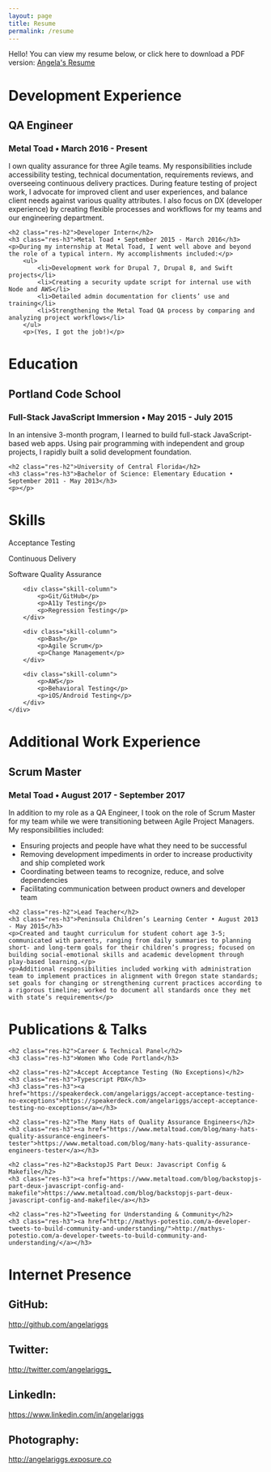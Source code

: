 ```yaml
---
layout: page
title: Resume
permalink: /resume
---
```


<div>
	<p>Hello! You can view my resume below, or click here to download a PDF version:
<a class='res-link' href="/angela-riggs-resume.pdf" target="_blank">Angela's Resume</a></p>
</div>

<div>
	<h1 class="res-sec-title">Development Experience</h1>
	<h2 class="res-h2">QA Engineer</h2>
	<h3 class="res-h3">Metal Toad • March 2016 - Present</h3>
	<p>I own quality assurance for three Agile teams. My responsibilities include accessibility testing, technical documentation, requirements reviews, and overseeing continuous delivery practices. During feature testing of project work, I advocate for improved client and user experiences, and balance client needs against various quality attributes. I also focus on DX (developer experience) by creating flexible processes and workflows for my teams and our engineering department.</p>

	<h2 class="res-h2">Developer Intern</h2>
	<h3 class="res-h3">Metal Toad • September 2015 - March 2016</h3>
	<p>During my internship at Metal Toad, I went well above and beyond the role of a typical intern. My accomplishments included:</p>
		<ul>
			<li>Development work for Drupal 7, Drupal 8, and Swift projects</li>
			<li>Creating a security update script for internal use with Node and AWS</li>
			<li>Detailed admin documentation for clients’ use and training</li>
			<li>Strengthening the Metal Toad QA process by comparing and analyzing project workflows</li>
		</ul>
		<p>(Yes, I got the job!)</p>
</div>

<div>
	<h1 class="res-sec-title">Education</h1>
	<h2 class="res-h2">Portland Code School</h2>
	<h3 class="res-h3">Full-Stack JavaScript Immersion • May 2015 - July 2015</h3>
	<p>In an intensive 3-month program, I learned to build full-stack JavaScript-based web apps. Using pair programming with independent and group projects, I rapidly built a solid development foundation.</p>

	<h2 class="res-h2">University of Central Florida</h2>
	<h3 class="res-h3">Bachelor of Science: Elementary Education • September 2011 - May 2013</h3>
	<p></p>
</div>

<div>
	<h1 class="res-sec-title">Skills</h1>
	<div class="skill-list">
		<div class="skill-column">
			<p>Acceptance Testing</p>
			<p>Continuous Delivery</p>
			<p>Software Quality Assurance</p>
		</div>

		<div class="skill-column">
			<p>Git/GitHub</p>
			<p>A11y Testing</p>
			<p>Regression Testing</p>
		</div>

		<div class="skill-column">
			<p>Bash</p>
			<p>Agile Scrum</p>
			<p>Change Management</p>
		</div>

		<div class="skill-column">
			<p>AWS</p>
			<p>Behavioral Testing</p>
			<p>iOS/Android Testing</p>
		</div>
	</div>
</div>

<div>
	<h1 class="res-sec-title">Additional Work Experience</h1>
	<h2 class="res-h2">Scrum Master</h2>
	<h3 class="res-h3">Metal Toad • August 2017 - September 2017</h3>
	<p>In addition to my role as a QA Engineer, I took on the role of Scrum Master for my team while we were transitioning between Agile Project Managers. My responsibilities included:</p>
	<ul>
		<li>Ensuring projects and people have what they need to be successful</li>
		<li>Removing development impediments in order to increase productivity and ship completed work</li>
		<li>Coordinating between teams to recognize, reduce, and solve dependencies</li>
		<li>Facilitating communication between product owners and developer team</li>
	</ul>

	<h2 class="res-h2">Lead Teacher</h2>
	<h3 class="res-h3">Peninsula Children’s Learning Center • August 2013 - May 2015</h3>
	<p>Created and taught curriculum for student cohort age 3-5; communicated with parents, ranging from daily summaries to planning short- and long-term goals for their children’s progress; focused on building social-emotional skills and academic development through play-based learning.</p>
	<p>Additional responsibilities included working with administration team to implement practices in alignment with Oregon state standards; set goals for changing or strengthening current practices according to a rigorous timeline; worked to document all standards once they met with state’s requirements</p>
</div>

<div>
	<h1 class="res-sec-title">Publications & Talks</h1>

	<h2 class="res-h2">Career & Technical Panel</h2>
	<h3 class="res-h3">Women Who Code Portland</h3>

	<h2 class="res-h2">Accept Acceptance Testing (No Exceptions)</h2>
	<h3 class="res-h3">Typescript PDX</h3>
	<h3 class="res-h3"><a href="https://speakerdeck.com/angelariggs/accept-acceptance-testing-no-exceptions">https://speakerdeck.com/angelariggs/accept-acceptance-testing-no-exceptions</a></h3>

	<h2 class="res-h2">The Many Hats of Quality Assurance Engineers</h2>
	<h3 class="res-h3"><a href="https://www.metaltoad.com/blog/many-hats-quality-assurance-engineers-tester">https://www.metaltoad.com/blog/many-hats-quality-assurance-engineers-tester</a></h3>

	<h2 class="res-h2">BackstopJS Part Deux: Javascript Config & Makefile</h2>
	<h3 class="res-h3"><a href="https://www.metaltoad.com/blog/backstopjs-part-deux-javascript-config-and-makefile">https://www.metaltoad.com/blog/backstopjs-part-deux-javascript-config-and-makefile</a></h3>

	<h2 class="res-h2">Tweeting for Understanding & Community</h2>
	<h3 class="res-h3"><a href="http://mathys-potestio.com/a-developer-tweets-to-build-community-and-understanding/">http://mathys-potestio.com/a-developer-tweets-to-build-community-and-understanding/</a></h3>
</div>

<div>
	<h1 class="res-sec-title" id="internet-pres">Internet Presence</h1>
	<h2 class="res-h2">GitHub:</h2><a href="http://github.com/angelariggs" class="internet-pres-link">http://github.com/angelariggs</a>
	<h2 class="res-h2">Twitter:</h2><a href="http://twitter.com/angelariggs_" class="internet-pres-link">http://twitter.com/angelariggs_</a>
	<h2 class="res-h2">LinkedIn:</h2><a href="https://www.linkedin.com/in/angelariggs" class="internet-pres-link">https://www.linkedin.com/in/angelariggs</a>
	<h2 class="res-h2">Photography:</h2><a href="http://angelariggs.exposure.co" class="internet-pres-link">http://angelariggs.exposure.co</a>
</div>
